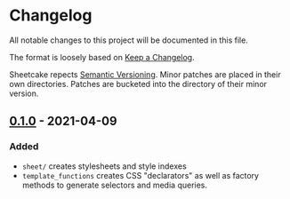 # Changelog

All notable changes to this project will be documented in this file.

The format is loosely based on
[Keep a Changelog](https://keepachangelog.com/en/1.0.0/).

Sheetcake repects [Semantic Versioning](https://semver.org/spec/v2.0.0.html).
Minor patches are placed in their own directories. Patches are bucketed into the
directory of their minor version.

## [0.1.0] - 2021-04-09

### Added

- `sheet/` creates stylesheets and style indexes
- `template_functions` creates CSS "declarators" as well as factory methods to
  generate selectors and media queries.

[0.1.0]: https://github.com/taylor-vann/sheetcake/v0.1
